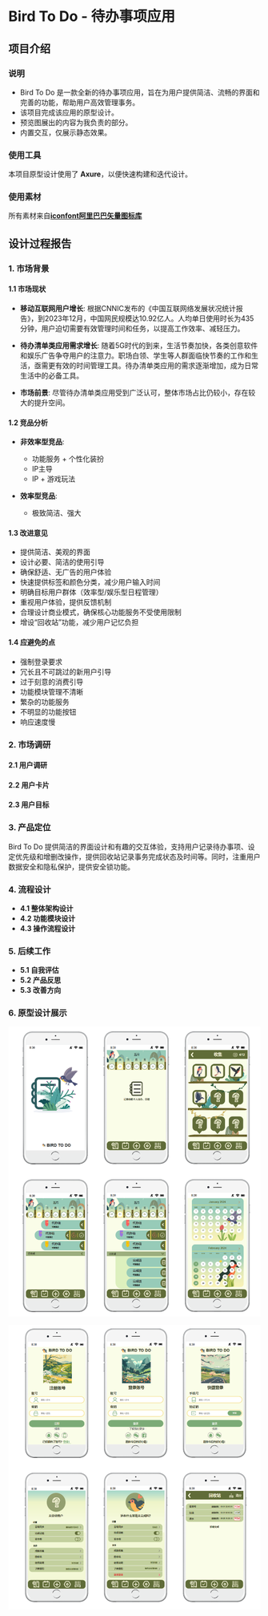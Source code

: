 # Bird To Do - 待办事项应用

## 项目介绍

### 说明
- Bird To Do 是一款全新的待办事项应用，旨在为用户提供简洁、流畅的界面和完善的功能，帮助用户高效管理事务。
- 该项目完成该应用的原型设计。
- 预览图展出的内容为我负责的部分。
- 内置交互，仅展示静态效果。

### 使用工具

本项目原型设计使用了 **Axure**，以便快速构建和迭代设计。

### 使用素材

所有素材来自[**iconfont阿里巴巴矢量图标库**](https://www.iconfont.cn/search/index?searchType=icon&q=icon)


## 设计过程报告

### 1. 市场背景

#### 1.1 市场现状

- **移动互联网用户增长**: 
  根据CNNIC发布的《中国互联网络发展状况统计报告》，到2023年12月，中国网民规模达10.92亿人。人均单日使用时长为435分钟，用户迫切需要有效管理时间和任务，以提高工作效率、减轻压力。

- **待办清单类应用需求增长**: 
  随着5G时代的到来，生活节奏加快，各类创意软件和娱乐广告争夺用户的注意力。职场白领、学生等人群面临快节奏的工作和生活，亟需更有效的时间管理工具。待办清单类应用的需求逐渐增加，成为日常生活中的必备工具。

- **市场前景**: 
  尽管待办清单类应用受到广泛认可，整体市场占比仍较小，存在较大的提升空间。

#### 1.2 竞品分析

- **非效率型竞品**:
  - 功能服务 + 个性化装扮
  - IP主导
  - IP + 游戏玩法

- **效率型竞品**:
  - 极致简洁、强大

#### 1.3 改进意见

- 提供简洁、美观的界面
- 设计必要、简洁的使用引导
- 确保舒适、无广告的用户体验
- 快速提供标签和颜色分类，减少用户输入时间
- 明确目标用户群体（效率型/娱乐型日程管理）
- 重视用户体验，提供反馈机制
- 合理设计商业模式，确保核心功能服务不受使用限制
- 增设“回收站”功能，减少用户记忆负担

#### 1.4 应避免的点

- 强制登录要求
- 冗长且不可跳过的新用户引导
- 过于刻意的消费引导
- 功能模块管理不清晰
- 繁杂的功能服务
- 不明显的功能按钮
- 响应速度慢

### 2. 市场调研

#### 2.1 用户调研
#### 2.2 用户卡片
#### 2.3 用户目标

### 3. 产品定位

Bird To Do 提供简洁的界面设计和有趣的交互体验，支持用户记录待办事项、设定优先级和增删改操作，提供回收站记录事务完成状态及时间等。同时，注重用户数据安全和隐私保护，提供安全锁功能。

### 4. 流程设计

- **4.1 整体架构设计**
- **4.2 功能模块设计**
- **4.3 操作流程设计**

### 5. 后续工作

- **5.1 自我评估**
- **5.2 产品反思**
- **5.3 改善方向**

### 6. 原型设计展示

![预览1](/preview/00preview.png)

![预览1](/preview/01preview.png)
